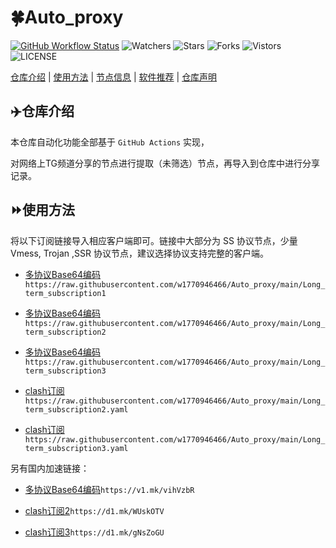 # 🍀Auto_proxy
[![GitHub Workflow Status](https://img.shields.io/github/workflow/status/w1770946466/Auto_proxy/sub_merge?label=sub_merge)](https://github.com/w1770946466/Auto_proxy/actions/workflows/main.yml) 
![Watchers](https://img.shields.io/github/watchers/w1770946466/Auto_proxy) ![Stars](https://img.shields.io/github/stars/w1770946466/Auto_proxy) ![Forks](https://img.shields.io/github/forks/w1770946466/Auto_proxy) ![Vistors](https://visitor-badge.laobi.icu/badge?page_id=w1770946466.Auto_proxy) ![LICENSE](https://img.shields.io/badge/license-CC%20BY--SA%204.0-green.svg)

[仓库介绍](https://github.com/w1770946466/TopFreeProxies#仓库介绍) | [使用方法](https://github.com/w1770946466/Auto_proxy#使用方法) | [节点信息](https://github.com/w1770946466/TopFreeProxies#节点信息) | [软件推荐](https://github.com/w1770946466/TopFreeProxies#客户端选择) | [仓库声明](https://github.com/w1770946466/TopFreeProxies#仓库声明)

## ✈️仓库介绍
本仓库自动化功能全部基于 `GitHub Actions` 实现，

对网络上TG频道分享的节点进行提取（未筛选）节点，再导入到仓库中进行分享记录。

## ⏩使用方法
将以下订阅链接导入相应客户端即可。链接中大部分为 SS 协议节点，少量 Vmess, Trojan ,SSR 协议节点，建议选择协议支持完整的客户端。

- [多协议Base64编码](https://raw.githubusercontent.com/w1770946466/Auto_proxy/main/Long_term_subscription1)`https://raw.githubusercontent.com/w1770946466/Auto_proxy/main/Long_term_subscription1`

- [多协议Base64编码](https://raw.githubusercontent.com/w1770946466/Auto_proxy/main/Long_term_subscription2)`https://raw.githubusercontent.com/w1770946466/Auto_proxy/main/Long_term_subscription2`

- [多协议Base64编码](https://raw.githubusercontent.com/w1770946466/Auto_proxy/main/Long_term_subscription3)`https://raw.githubusercontent.com/w1770946466/Auto_proxy/main/Long_term_subscription3`


- [clash订阅](https://raw.githubusercontent.com/w1770946466/Auto_proxy/main/Long_term_subscription2.yaml)`https://raw.githubusercontent.com/w1770946466/Auto_proxy/main/Long_term_subscription2.yaml`

- [clash订阅](https://raw.githubusercontent.com/w1770946466/Auto_proxy/main/Long_term_subscription3.yaml)`https://raw.githubusercontent.com/w1770946466/Auto_proxy/main/Long_term_subscription3.yaml`

另有国内加速链接：

- [多协议Base64编码](https://v1.mk/vihVzbR)`https://v1.mk/vihVzbR`


- [clash订阅2](https://d1.mk/WUskOTV)`https://d1.mk/WUskOTV`

- [clash订阅3](https://d1.mk/gNsZoGU)`https://d1.mk/gNsZoGU`
